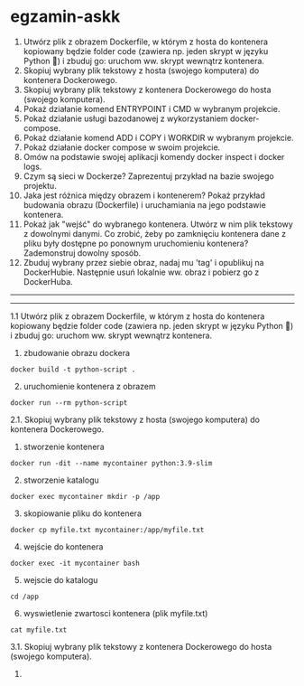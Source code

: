 # egzamin-askk


1. Utwórz plik z obrazem Dockerfile, w którym z hosta do kontenera kopiowany będzie folder code (zawiera np. jeden skrypt w języku Python 🐍) i zbuduj go:
uruchom ww. skrypt wewnątrz kontenera.
2. Skopiuj wybrany plik tekstowy z hosta (swojego komputera) do kontenera Dockerowego.
3. Skopiuj wybrany plik tekstowy z kontenera Dockerowego do hosta (swojego komputera).
4. Pokaż działanie komend ENTRYPOINT i CMD w wybranym projekcie.
5. Pokaż działanie usługi bazodanowej z wykorzystaniem docker-compose.
6. Pokaż działanie komend ADD i COPY i WORKDIR w wybranym projekcie.
7. Pokaż działanie docker compose w swoim projekcie.
8. Omów na podstawie swojej aplikacji komendy docker inspect i docker logs.
9. Czym są sieci w Dockerze? Zaprezentuj przykład na bazie swojego projektu.
10. Jaka jest różnica między obrazem i kontenerem? Pokaż przykład budowania obrazu (Dockerfile) i uruchamiania na jego podstawie kontenera.
11. Pokaż jak "wejść" do wybranego kontenera.
  Utwórz w nim plik tekstowy z dowolnymi danymi. Co zrobić, żeby po zamknięciu kontenera dane z pliku były dostępne po ponownym uruchomieniu kontenera?
  Zademonstruj dowolny sposób.
12. Zbuduj wybrany przez siebie obraz, nadaj mu 'tag' i opublikuj na DockerHubie. Następnie usuń lokalnie ww. obraz i pobierz go z DockerHuba.

****







****

1.1 Utwórz plik z obrazem Dockerfile, w którym z hosta do kontenera kopiowany będzie folder code (zawiera np. jeden skrypt w języku Python 🐍) i zbuduj go:
uruchom ww. skrypt wewnątrz kontenera.


1. zbudowanie obrazu dockera
```
docker build -t python-script .
```
2. uruchomienie kontenera z obrazem
```
docker run --rm python-script
```

2.1. Skopiuj wybrany plik tekstowy z hosta (swojego komputera) do kontenera Dockerowego.

1. stworzenie kontenera
```
docker run -dit --name mycontainer python:3.9-slim
```
2. stworzenie katalogu
```
docker exec mycontainer mkdir -p /app
```
3. skopiowanie pliku do kontenera
```
docker cp myfile.txt mycontainer:/app/myfile.txt
```
4. wejście do kontenera
```
docker exec -it mycontainer bash
```
5. wejscie do katalogu
```
cd /app
```
6. wyswietlenie zwartosci kontenera (plik myfile.txt)
```
cat myfile.txt
```

3.1. Skopiuj wybrany plik tekstowy z kontenera Dockerowego do hosta (swojego komputera).

1. 

